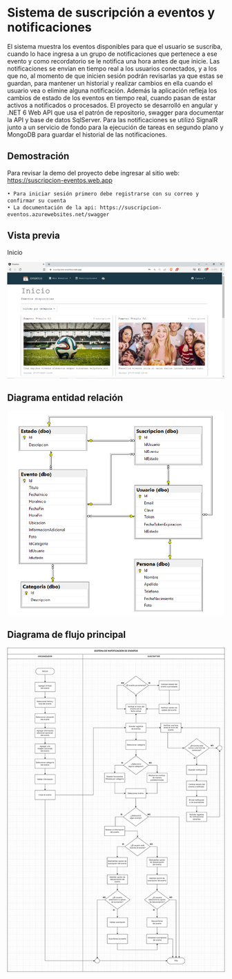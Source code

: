 # Sistema de suscripción a eventos y notificaciones
El sistema muestra los eventos disponibles para que el usuario se suscriba, cuando lo hace ingresa a un grupo de notificaciones 
que pertenece a ese evento y como recordatorio se le notifica una hora antes de que inicie. Las notificaciones se envían en tiempo 
real a los usuarios conectados, y a los que no, al momento de que inicien sesión podrán revisarlas ya que estas se guardan, para 
mantener un historial y realizar cambios en ella cuando el usuario vea o elimine alguna notificación. Además la aplicación refleja 
los cambios de estado de los eventos en tiempo real, cuando pasan de estar activos a notificados o procesados. El proyecto se desarrolló 
en angular y .NET 6 Web API que usa el patrón de repositorio, swagger para documentar la API y base de datos SqlServer. Para las 
notificaciones se utilizó SignalR junto a un servicio de fondo para la ejecución de tareas en segundo plano y MongoDB para guardar 
el historial de las notificaciones.

## Demostración

Para revisar la demo del proyecto debe ingresar al sitio web: https://suscripcion-eventos.web.app

    • Para iniciar sesión primero debe registrarse con su correo y confirmar su cuenta
    • La documentación de la api: https://suscripcion-eventos.azurewebsites.net/swagger
    
## Vista previa

Inicio

![](https://github.com/JeffersonCuji96/SuscripcionEventos/blob/master/vista-previa.png)

## Diagrama entidad relación

![](https://github.com/JeffersonCuji96/SuscripcionEventos/blob/master/diagrama-entidad-relacion.png)

## Diagrama de flujo principal

![](https://github.com/JeffersonCuji96/SuscripcionEventos/blob/master/diagrama-flujo.png)
